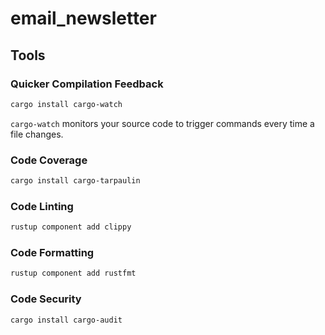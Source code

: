 # email_newsletter

## Tools

### Quicker Compilation Feedback

```bash
cargo install cargo-watch
```

`cargo-watch` monitors your source code to trigger commands every time a file changes.

### Code Coverage

```bash
cargo install cargo-tarpaulin
```

### Code Linting

```bash
rustup component add clippy
```

### Code Formatting

```bash
rustup component add rustfmt
```

### Code Security

```bash
cargo install cargo-audit
```
